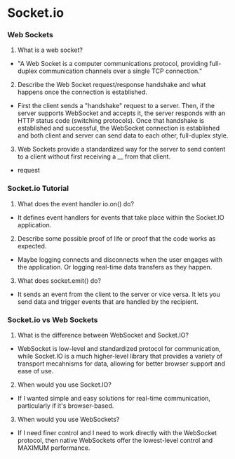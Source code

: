 # Socket.io

### Web Sockets

1. What is a web socket?

* "A Web Socket is a computer communications protocol, providing full-duplex communication channels over a single TCP connection."

2. Describe the Web Socket request/response handshake and what happens once the connection is established.
 
* First the client sends a "handshake" request to a server. Then, if the server supports WebSocket and accepts it, the server responds with an HTTP status code (switching protocols). Once that handshake is established and successful, the WebSocket connection is established and both client and server can send data to each other, full-duplex style.

3. Web Sockets provide a standardized way for the server to send content to a client without first receiving a __ from that client.

* request

### Socket.io Tutorial

1. What does the event handler io.on() do?

* It defines event handlers for events that take place within the Socket.IO application. 

2. Describe some possible proof of life or proof that the code works as expected.

* Maybe logging connects and disconnects when the user engages with the application. Or logging real-time data transfers as they happen.

3. What does socket.emit() do?

* It sends an event from the client to the server or vice versa. It lets you send data and trigger events that are handled by the recipient. 

### Socket.io vs Web Sockets

1. What is the difference between WebSocket and Socket.IO?

* WebSocket is low-level and standardized protocol for communication, while Socket.IO is a much higher-level library that provides a variety of transport mecahnisms for data, allowing for better browser support and ease of use.

2. When would you use Socket.IO?

* If I wanted simple and easy solutions for real-time communication, particularly if it's browser-based. 

3. When would you use WebSockets?

* If I need finer control and I need to work directly with the WebSocket protocol, then native WebSockets offer the lowest-level control and MAXIMUM performance.